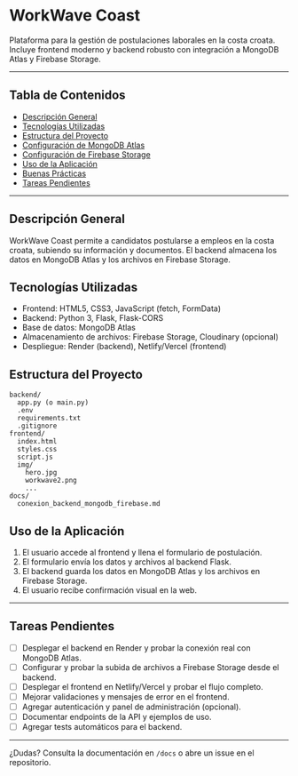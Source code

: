 # WorkWave Coast

Plataforma para la gestión de postulaciones laborales en la costa croata. Incluye frontend moderno y backend robusto con integración a MongoDB Atlas y Firebase Storage.

---

## Tabla de Contenidos
- [Descripción General](#descripción-general)
- [Tecnologías Utilizadas](#tecnologías-utilizadas)
- [Estructura del Proyecto](#estructura-del-proyecto)
- [Configuración de MongoDB Atlas](#configuración-de-mongodb-atlas)
- [Configuración de Firebase Storage](#configuración-de-firebase-storage)
- [Uso de la Aplicación](#uso-de-la-aplicación)
- [Buenas Prácticas](#buenas-prácticas)
- [Tareas Pendientes](#tareas-pendientes)

---

## Descripción General
WorkWave Coast permite a candidatos postularse a empleos en la costa croata, subiendo su información y documentos. El backend almacena los datos en MongoDB Atlas y los archivos en Firebase Storage.

## Tecnologías Utilizadas
- Frontend: HTML5, CSS3, JavaScript (fetch, FormData)
- Backend: Python 3, Flask, Flask-CORS
- Base de datos: MongoDB Atlas
- Almacenamiento de archivos: Firebase Storage, Cloudinary (opcional)
- Despliegue: Render (backend), Netlify/Vercel (frontend)

## Estructura del Proyecto
```
backend/
  app.py (o main.py)
  .env
  requirements.txt
  .gitignore
frontend/
  index.html
  styles.css
  script.js
  img/
    hero.jpg
    workwave2.png
    ...
docs/
  conexion_backend_mongodb_firebase.md
```


## Uso de la Aplicación
1. El usuario accede al frontend y llena el formulario de postulación.
2. El formulario envía los datos y archivos al backend Flask.
3. El backend guarda los datos en MongoDB Atlas y los archivos en Firebase Storage.
4. El usuario recibe confirmación visual en la web.

---

## Tareas Pendientes
- [ ] Desplegar el backend en Render y probar la conexión real con MongoDB Atlas.
- [ ] Configurar y probar la subida de archivos a Firebase Storage desde el backend.
- [ ] Desplegar el frontend en Netlify/Vercel y probar el flujo completo.
- [ ] Mejorar validaciones y mensajes de error en el frontend.
- [ ] Agregar autenticación y panel de administración (opcional).
- [ ] Documentar endpoints de la API y ejemplos de uso.
- [ ] Agregar tests automáticos para el backend.

---

¿Dudas? Consulta la documentación en `/docs` o abre un issue en el repositorio.
